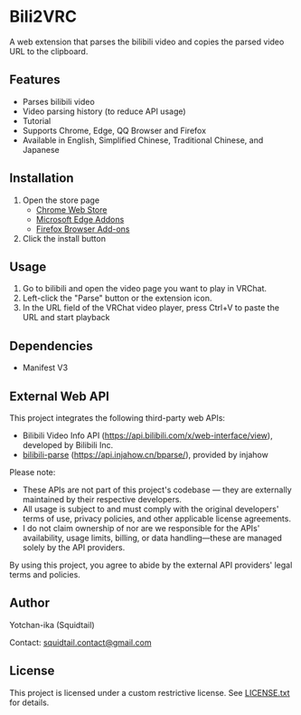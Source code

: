 # Bili2VRC

A web extension that parses the bilibili video and copies the parsed video URL to the clipboard.

## Features

- Parses bilibili video
- Video parsing history (to reduce API usage)
- Tutorial
- Supports Chrome, Edge, QQ Browser and Firefox
- Available in English, Simplified Chinese, Traditional Chinese, and Japanese

## Installation

1. Open the store page
   - [Chrome Web Store](https://chromewebstore.google.com/detail/fojgodnomgghdjkfohljapkfbgicddpb)
   - [Microsoft Edge Addons](https://microsoftedge.microsoft.com/addons/detail/nlamopbkkcadijajjipdepfmicngablg)
   - [Firefox Browser Add-ons](https://addons.mozilla.org/firefox/addon/bili2vrc/)
2. Click the install button

## Usage

1. Go to bilibili and open the video page you want to play in VRChat.
2. Left-click the "Parse" button or the extension icon.
3. In the URL field of the VRChat video player, press Ctrl+V to paste the URL and start playback

## Dependencies

- Manifest V3

## External Web API

This project integrates the following third-party web APIs:

- Bilibili Video Info API (https://api.bilibili.com/x/web-interface/view), developed by Bilibili Inc.
- [bilibili-parse](https://github.com/injahow/bilibili-parse) (https://api.injahow.cn/bparse/), provided by injahow

Please note:
- These APIs are not part of this project's codebase — they are externally maintained by their respective developers.
- All usage is subject to and must comply with the original developers' terms of use, privacy policies, and other applicable license agreements.
- I do not claim ownership of nor are we responsible for the APIs' availability, usage limits, billing, or data handling—these are managed solely by the API providers.

By using this project, you agree to abide by the external API providers' legal terms and policies.

## Author

Yotchan-ika (Squidtail)

Contact: [squidtail.contact@gmail.com](mailto:squidtail.contact@gmail.com)

## License

This project is licensed under a custom restrictive license.
See [LICENSE.txt](./LICENSE.txt) for details.
